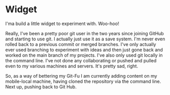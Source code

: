 # Widget
I'ma build a little widget to experiment with. Woo-hoo!

Really, I've been a pretty poor git user in the two years since joining GitHub and starting to use git. I actually just use it as a save system. I'm never even rolled back to a previous commit or merged branches. I've only actually ever used branching to experiment with ideas and then just gone back and worked on the main branch of my projects. I've also only used git locally in the command line. I've not done any collaborating or pushed and pulled even to my various machines and servers. It's pretty sad, right. 

So, as a way of bettering my Git-Fu I am currently adding content on my mobile-local machine, having cloned the repository via the command line. Next up, pushing back to Git Hub.